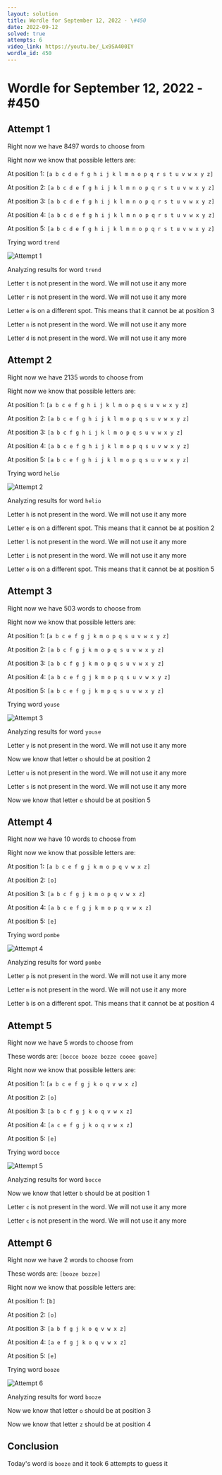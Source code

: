 ```yaml
---
layout: solution
title: Wordle for September 12, 2022 - \#450
date: 2022-09-12
solved: true
attempts: 6
video_link: https://youtu.be/_Lx9SA400IY
wordle_id: 450
---
```

# Wordle for September 12, 2022 - \#450

## Attempt 1

Right now we have 8497 words to choose from

Right now we know that possible letters are:

At position 1: `[a b c d e f g h i j k l m n o p q r s t u v w x y z]`

At position 2: `[a b c d e f g h i j k l m n o p q r s t u v w x y z]`

At position 3: `[a b c d e f g h i j k l m n o p q r s t u v w x y z]`

At position 4: `[a b c d e f g h i j k l m n o p q r s t u v w x y z]`

At position 5: `[a b c d e f g h i j k l m n o p q r s t u v w x y z]`

Trying word `trend`

![Attempt 1](2022-09-12/attempt-1.png)

Analyzing results for word `trend`

Letter `t` is not present in the word. We will not use it any more

Letter `r` is not present in the word. We will not use it any more

Letter `e` is on a different spot. This means that it cannot be at position 3

Letter `n` is not present in the word. We will not use it any more

Letter `d` is not present in the word. We will not use it any more



## Attempt 2

Right now we have 2135 words to choose from

Right now we know that possible letters are:

At position 1: `[a b c e f g h i j k l m o p q s u v w x y z]`

At position 2: `[a b c e f g h i j k l m o p q s u v w x y z]`

At position 3: `[a b c f g h i j k l m o p q s u v w x y z]`

At position 4: `[a b c e f g h i j k l m o p q s u v w x y z]`

At position 5: `[a b c e f g h i j k l m o p q s u v w x y z]`

Trying word `helio`

![Attempt 2](2022-09-12/attempt-2.png)

Analyzing results for word `helio`

Letter `h` is not present in the word. We will not use it any more

Letter `e` is on a different spot. This means that it cannot be at position 2

Letter `l` is not present in the word. We will not use it any more

Letter `i` is not present in the word. We will not use it any more

Letter `o` is on a different spot. This means that it cannot be at position 5



## Attempt 3

Right now we have 503 words to choose from

Right now we know that possible letters are:

At position 1: `[a b c e f g j k m o p q s u v w x y z]`

At position 2: `[a b c f g j k m o p q s u v w x y z]`

At position 3: `[a b c f g j k m o p q s u v w x y z]`

At position 4: `[a b c e f g j k m o p q s u v w x y z]`

At position 5: `[a b c e f g j k m p q s u v w x y z]`

Trying word `youse`

![Attempt 3](2022-09-12/attempt-3.png)

Analyzing results for word `youse`

Letter `y` is not present in the word. We will not use it any more

Now we know that letter `o` should be at position 2

Letter `u` is not present in the word. We will not use it any more

Letter `s` is not present in the word. We will not use it any more

Now we know that letter `e` should be at position 5



## Attempt 4

Right now we have 10 words to choose from

Right now we know that possible letters are:

At position 1: `[a b c e f g j k m o p q v w x z]`

At position 2: `[o]`

At position 3: `[a b c f g j k m o p q v w x z]`

At position 4: `[a b c e f g j k m o p q v w x z]`

At position 5: `[e]`

Trying word `pombe`

![Attempt 4](2022-09-12/attempt-4.png)

Analyzing results for word `pombe`

Letter `p` is not present in the word. We will not use it any more

Letter `m` is not present in the word. We will not use it any more

Letter `b` is on a different spot. This means that it cannot be at position 4



## Attempt 5

Right now we have 5 words to choose from

These words are: `[bocce booze bozze cooee goave]`

Right now we know that possible letters are:

At position 1: `[a b c e f g j k o q v w x z]`

At position 2: `[o]`

At position 3: `[a b c f g j k o q v w x z]`

At position 4: `[a c e f g j k o q v w x z]`

At position 5: `[e]`

Trying word `bocce`

![Attempt 5](2022-09-12/attempt-5.png)

Analyzing results for word `bocce`

Now we know that letter `b` should be at position 1

Letter `c` is not present in the word. We will not use it any more

Letter `c` is not present in the word. We will not use it any more



## Attempt 6

Right now we have 2 words to choose from

These words are: `[booze bozze]`

Right now we know that possible letters are:

At position 1: `[b]`

At position 2: `[o]`

At position 3: `[a b f g j k o q v w x z]`

At position 4: `[a e f g j k o q v w x z]`

At position 5: `[e]`

Trying word `booze`

![Attempt 6](2022-09-12/attempt-6.png)

Analyzing results for word `booze`

Now we know that letter `o` should be at position 3

Now we know that letter `z` should be at position 4

## Conclusion

Today's word is `booze` and it took 6 attempts to guess it

